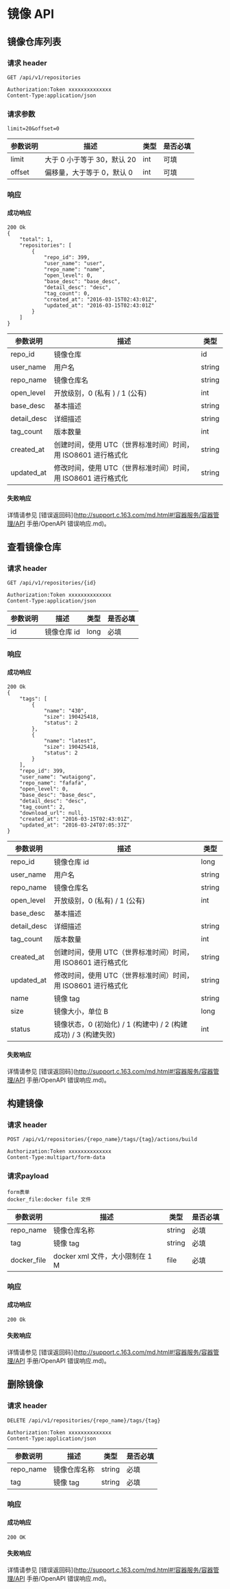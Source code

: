 # 镜像 API

## **镜像仓库列表**

### 请求 header

    GET /api/v1/repositories

    Authorization:Token xxxxxxxxxxxxxx
    Content-Type:application/json

### 请求参数

    limit=20&offset=0

|**参数说明**|	    **描述**       |**类型**|**是否必填**|
|------------|---------------------|--------|------------|
|limit	|大于 0 小于等于 30，默认 20	|int	|可填|
|offset|	偏移量，大于等于 0，默认 0	|int|	可填|

### 响应

#### 成功响应

    200 Ok
    {
        "total": 1,
        "repositories": [
            {
                "repo_id": 399,
                "user_name": "user",
                "repo_name": "name",
                "open_level": 0,
                "base_desc": "base_desc",
                "detail_desc": "desc",
                "tag_count": 0,
                "created_at": "2016-03-15T02:43:01Z",
                "updated_at": "2016-03-15T02:43:01Z"
            }
        ]
    }

|**参数说明**|	     **描述**        |**类型**|
|------------|-----------------------|--------|
|repo_id	|镜像仓库 |id	|long|
|user_name|	用户名|	string|
repo_name	|镜像仓库名	|string|
|open_level|	开放级别，0 (私有 ) / 1 (公有)|	int|
|base_desc	|基本描述	|string|
|detail_desc|	详细描述|	string|
|tag_count	|版本数量	|int|
|created_at|	创建时间，使用 UTC（世界标准时间）时间，用 ISO8601 进行格式化|	string|
|updated_at	|修改时间，使用 UTC（世界标准时间）时间，用 ISO8601 进行格式化	|string|

#### 失败响应
详情请参见 [错误返回码](http://support.c.163.com/md.html#!容器服务/容器管理/API 手册/OpenAPI 错误响应.md)。

## **查看镜像仓库**

### 请求 header

    GET /api/v1/repositories/{id}

    Authorization:Token xxxxxxxxxxxxxx
    Content-Type:application/json

|**参数说明**|	  **描述**     |**类型**|**是否必填**|
|------------|-----------------|--------|------------|
|id	|镜像仓库 id	|long	|必填|

### 响应

#### 成功响应

    200 Ok
    {
        "tags": [
            {
                "name": "430",
                "size": 190425418,
                "status": 2
            },
            {
                "name": "latest",
                "size": 190425418,
                "status": 2
            }
        ],
        "repo_id": 399,
        "user_name": "wutaigong",
        "repo_name": "fafafa",
        "open_level": 0,
        "base_desc": "base_desc",
        "detail_desc": "desc",
        "tag_count": 2,
        "download_url": null,
        "created_at": "2016-03-15T02:43:01Z",
        "updated_at": "2016-03-24T07:05:37Z"
    }

|**参数说明**|	   **描述**      |**类型**|
|------------|-------------------|--------|
|repo_id	|镜像仓库 id	|long|
|user_name|	用户名|	string|
|repo_name	|镜像仓库名	|string|
|open_level|	开放级别，0 (私有) / 1 (公有)|	int|
|base_desc|	基本描述|	|string|
|detail_desc	|详细描述	|string|
|tag_count|	版本数量|	int|
|created_at|	创建时间，使用 UTC（世界标准时间）时间，用 ISO8601 进行格式化|	string|
|updated_at	|修改时间，使用 UTC（世界标准时间）时间，用 ISO8601 进行格式化	|string|
|name|	镜像 tag|	string|
|size	|镜像大小，单位 B	|long|
|status|	镜像状态，0 (初始化) / 1 (构建中) / 2 (构建成功) / 3 (构建失败)|	int|

#### 失败响应
详情请参见 [错误返回码](http://support.c.163.com/md.html#!容器服务/容器管理/API 手册/OpenAPI 错误响应.md)。

## **构建镜像**

### 请求 header

    POST /api/v1/repositories/{repo_name}/tags/{tag}/actions/build

    Authorization:Token xxxxxxxxxxxxxx
    Content-Type:multipart/form-data

### 请求payload

    form表单
    docker_file:docker file 文件


|**参数说明**|	  **描述**    |**类型**|**是否必填**|
|------------|----------------|--------|------------|
|repo_name	|镜像仓库名称	|string	|必填|
|tag|	镜像 tag|	string|	必填|
|docker_file|	docker xml 文件，大小限制在 1 M	|file|	必填|

### 响应

#### 成功响应

    200 Ok

#### 失败响应
详情请参见 [错误返回码](http://support.c.163.com/md.html#!容器服务/容器管理/API 手册/OpenAPI 错误响应.md)。

## **删除镜像**

### 请求 header

    DELETE /api/v1/repositories/{repo_name}/tags/{tag}

    Authorization:Token xxxxxxxxxxxxxx
    Content-Type:application/json


|**参数说明**|	    **描述**      |**类型**|**是否必填**|
|------------|--------------------|--------|------------|
|repo_name	|镜像仓库名称	|string	|必填|
|tag|	镜像 tag|	string|	必填|

### 响应
#### 成功响应
    
    200 OK

#### 失败响应
详情请参见 [错误返回码](http://support.c.163.com/md.html#!容器服务/容器管理/API 手册/OpenAPI 错误响应.md)。